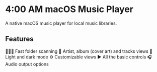 # 4:00 AM macOS Music Player

A native macOS music player for local music libraries.

## Features
🏃‍♂️‍➡️ Fast folder scanning
🪩 Artist, album (cover art) and tracks views
🎨 Light and dark mode
⚙️ Customizable views
▶️ All the basic controls
🎧 Audio output options
